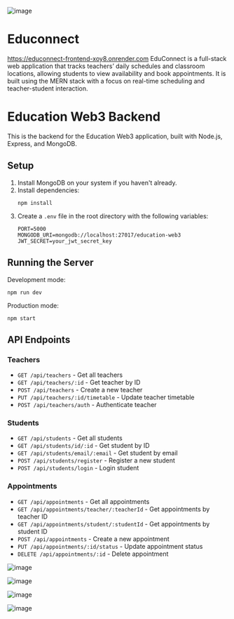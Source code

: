 ![image](https://github.com/user-attachments/assets/790a3446-a6a0-4c51-bf57-e96eafdc99ac)
# Educonnect

https://educonnect-frontend-xoy8.onrender.com
 EduConnect is a full-stack web application that tracks teachers’ daily schedules and classroom locations, allowing students to view availability and book appointments. It is built using the MERN stack with a focus on real-time scheduling and teacher-student interaction.
# Education Web3 Backend

This is the backend for the Education Web3 application, built with Node.js, Express, and MongoDB.

## Setup

1. Install MongoDB on your system if you haven't already.
2. Install dependencies:
   ```
   npm install
   ```
3. Create a `.env` file in the root directory with the following variables:
   ```
   PORT=5000
   MONGODB_URI=mongodb://localhost:27017/education-web3
   JWT_SECRET=your_jwt_secret_key
   ```

## Running the Server

Development mode:
```
npm run dev
```

Production mode:
```
npm start
```

## API Endpoints

### Teachers
- `GET /api/teachers` - Get all teachers
- `GET /api/teachers/:id` - Get teacher by ID
- `POST /api/teachers` - Create a new teacher
- `PUT /api/teachers/:id/timetable` - Update teacher timetable
- `POST /api/teachers/auth` - Authenticate teacher

### Students
- `GET /api/students` - Get all students
- `GET /api/students/id/:id` - Get student by ID
- `GET /api/students/email/:email` - Get student by email
- `POST /api/students/register` - Register a new student
- `POST /api/students/login` - Login student

### Appointments
- `GET /api/appointments` - Get all appointments
- `GET /api/appointments/teacher/:teacherId` - Get appointments by teacher ID
- `GET /api/appointments/student/:studentId` - Get appointments by student ID
- `POST /api/appointments` - Create a new appointment
- `PUT /api/appointments/:id/status` - Update appointment status
- `DELETE /api/appointments/:id` - Delete appointment 

![image](https://github.com/user-attachments/assets/7c1e341c-5175-4270-b416-88f0a69d18eb)

![image](https://github.com/user-attachments/assets/02d4cdd7-3794-4ada-aa5d-1bd3f052493a)

![image](https://github.com/user-attachments/assets/1ce82298-bdfb-45cb-a16f-2c46b59ef2da)

![image](https://github.com/user-attachments/assets/4e6a5fda-db26-4a11-a4b0-e21d863b78da)


